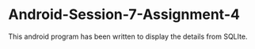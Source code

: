 # Android-Session-7-Assignment-4
This android program has been written to display the details from SQLIte.

